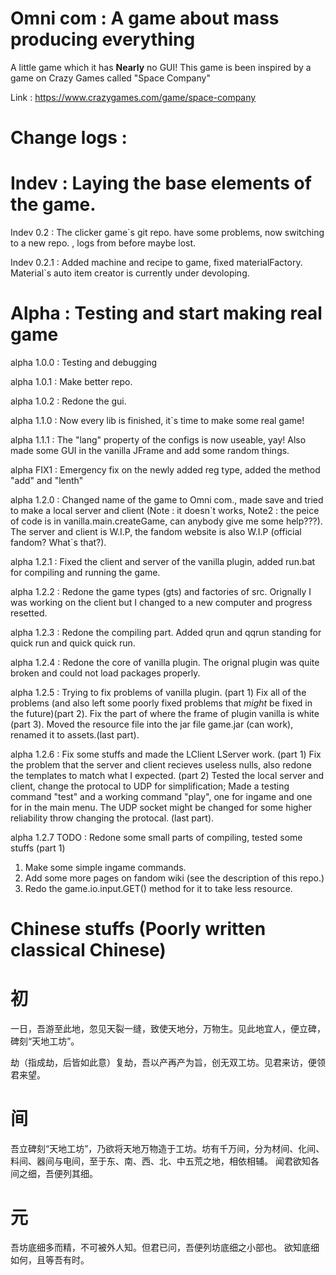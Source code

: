 Omni com :
A game about mass producing everything
=================
A little game which it has __Nearly__ no GUI! This game is been inspired by a game on Crazy Games called "Space Company"<p>
Link : https://www.crazygames.com/game/space-company

Change logs :
===

Indev : Laying the base elements of the game.
===

Indev 0.2 :
The clicker game`s git repo. have some problems, now switching to a new repo. , logs from before maybe lost.

Indev 0.2.1 :
Added machine and recipe to game, fixed materialFactory.
Material`s auto item creator is currently under devoloping.

Alpha : Testing and start making real game
===

alpha 1.0.0 :
Testing and debugging

alpha 1.0.1 :
Make better repo.

alpha 1.0.2 :
Redone the gui.

alpha 1.1.0 :
Now every lib is finished, it`s time to make some real game!

alpha 1.1.1 :
The "lang" property of the configs is now useable, yay!
Also made some GUI in the vanilla JFrame and add some random things.

alpha FIX1 :
Emergency fix on the newly added reg type, added the method "add" and "lenth" 

alpha 1.2.0 :
Changed name of the game to Omni com., made save and tried to make a local server and client (Note : it doesn\`t works, Note2 : the peice of code is in vanilla.main.createGame, can anybody give me some help???). The server and client is W.I.P, the fandom website is also W.I.P (official fandom? What`s that?).

alpha 1.2.1 :
Fixed the client and server of the vanilla plugin, added run.bat for compiling and running the game.

alpha 1.2.2 :
Redone the game types (gts) and factories of src. Orignally I was working on the client but I changed to a new computer and progress resetted.

alpha 1.2.3 :
Redone the compiling part. Added qrun and qqrun standing for quick run and quick quick run.

alpha 1.2.4 :
Redone the core of vanilla plugin. The orignal plugin was quite broken and could not load packages properly.

alpha 1.2.5 :
Trying to fix problems of vanilla plugin. (part 1) Fix all of the problems (and also left some poorly fixed problems that *might* be fixed in the future)(part 2). Fix the part of where the frame of plugin vanilla is white (part 3). Moved the resource file into the jar file game.jar (can work), renamed it to assets.(last part).

alpha 1.2.6 :
Fix some stuffs and made the LClient LServer work. (part 1) Fix the problem that the server and client recieves useless nulls, also redone the templates to match what I expected. (part 2) Tested the local server and client, change the protocal to UDP for simplification; Made a testing command "test" and a working command "play", one for ingame and one for in the main menu. The UDP socket might be changed for 
some higher reliability throw changing the protocal. (last part).

alpha 1.2.7 TODO :
Redone some small parts of compiling, tested some stuffs (part 1)
1. Make some simple ingame commands.
2. Add some more pages on fandom wiki (see the description of this repo.)
3. Redo the game.io.input.GET() method for it to take less resource.

Chinese stuffs (Poorly written classical Chinese)
===
初
===
  一日，吾游至此地，忽见天裂一缝，致使天地分，万物生。见此地宜人，便立碑，碑刻“天地工坊”。<p>
  劫（指成劫，后皆如此意）复劫，吾以产再产为旨，创无双工坊。见君来访，便领君来望。
  
间
===
  吾立碑刻“天地工坊”，乃欲将天地万物造于工坊。坊有千万间，分为材间、化间、料间、器间与电间，至于东、南、西、北、中五荒之地，相依相辅。
  闻君欲知各间之细，吾便列其细。

元
===
  吾坊底细多而精，不可被外人知。但君已问，吾便列坊底细之小部也。
  欲知底细如何，且等吾有时。
